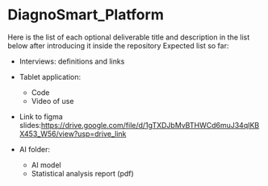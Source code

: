 # DiagnoSmart_Platform

Here is the list of each optional deliverable title and description in the list below after introducing it inside the repository
Expected list so far:
- Interviews: definitions and links

- Tablet application:
  - Code 
  - Video of use
- Link to figma slides:https://drive.google.com/file/d/1gTXDJbMvBTHWCd6muJ34qIKBX453_W56/view?usp=drive_link
- AI folder:
  - AI model
  - Statistical analysis report (pdf)
